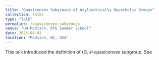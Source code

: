 ```yaml
---
title: "Quasiconvex Subgroups of Acylindrically Hyperbolic Groups"
collection: talks
type: "Talk"
permalink: /quasiconvex-subgroups
venue: "UW-Madison, RTG Summer School"
date: 2025-06-03
location: "Madison, WI, USA"
---
```


This talk introduced the definition of $(G,\mathcal{P}$-quasiconvex subgroup. See

